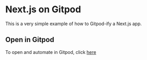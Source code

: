 # Next.js on Gitpod

This is a very simple example of how to Gitpod-ify a Next.js app.

## Open in Gitpod

To open and automate in Gitpod, click [here](https://gitpod.io/#github.com/dabit3/myapp)